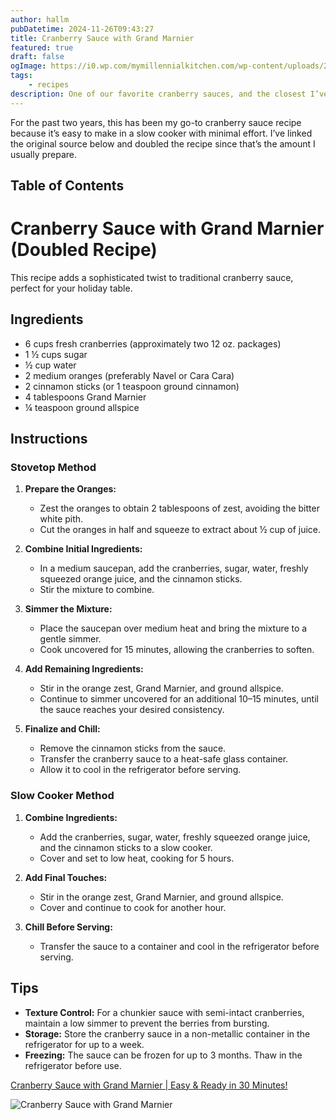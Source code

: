 ```yaml
---
author: hallm
pubDatetime: 2024-11-26T09:43:27
title: Cranberry Sauce with Grand Marnier
featured: true
draft: false
ogImage: https://i0.wp.com/mymillennialkitchen.com/wp-content/uploads/2018/11/Cranberry-Sauce-Grand-Marnier-11.jpg?w=1400&ssl=1
tags:
	- recipes
description: One of our favorite cranberry sauces, and the closest I’ve come to replicating a cherished family recipe.
---
```

For the past two years, this has been my go-to cranberry sauce recipe because it’s easy to make in a slow cooker with minimal effort. I’ve linked the original source below and doubled the recipe since that’s the amount I usually prepare.

## Table of Contents

# Cranberry Sauce with Grand Marnier (Doubled Recipe)

This recipe adds a sophisticated twist to traditional cranberry sauce, perfect for your holiday table.

## Ingredients

- 6 cups fresh cranberries (approximately two 12 oz. packages)
- 1 ½ cups sugar
- ½ cup water
- 2 medium oranges (preferably Navel or Cara Cara)
- 2 cinnamon sticks (or 1 teaspoon ground cinnamon)
- 4 tablespoons Grand Marnier
- ¼ teaspoon ground allspice

## Instructions

### Stovetop Method

1. **Prepare the Oranges:**
   - Zest the oranges to obtain 2 tablespoons of zest, avoiding the bitter white pith.
   - Cut the oranges in half and squeeze to extract about ½ cup of juice.

2. **Combine Initial Ingredients:**
   - In a medium saucepan, add the cranberries, sugar, water, freshly squeezed orange juice, and the cinnamon sticks.
   - Stir the mixture to combine.

3. **Simmer the Mixture:**
   - Place the saucepan over medium heat and bring the mixture to a gentle simmer.
   - Cook uncovered for 15 minutes, allowing the cranberries to soften.

4. **Add Remaining Ingredients:**
   - Stir in the orange zest, Grand Marnier, and ground allspice.
   - Continue to simmer uncovered for an additional 10–15 minutes, until the sauce reaches your desired consistency.

5. **Finalize and Chill:**
   - Remove the cinnamon sticks from the sauce.
   - Transfer the cranberry sauce to a heat-safe glass container.
   - Allow it to cool in the refrigerator before serving.

### Slow Cooker Method

1. **Combine Ingredients:**
   - Add the cranberries, sugar, water, freshly squeezed orange juice, and the cinnamon sticks to a slow cooker.
   - Cover and set to low heat, cooking for 5 hours.

2. **Add Final Touches:**
   - Stir in the orange zest, Grand Marnier, and ground allspice.
   - Cover and continue to cook for another hour.

3. **Chill Before Serving:**
   - Transfer the sauce to a container and cool in the refrigerator before serving.

## Tips

- **Texture Control:** For a chunkier sauce with semi-intact cranberries, maintain a low simmer to prevent the berries from bursting.
- **Storage:** Store the cranberry sauce in a non-metallic container in the refrigerator for up to a week.
- **Freezing:** The sauce can be frozen for up to 3 months. Thaw in the refrigerator before use.

[Cranberry Sauce with Grand Marnier | Easy & Ready in 30 Minutes!](https://mymillennialkitchen.com/homemade-cranberry-sauce-with-grand-marnier/)

![Cranberry Sauce with Grand Marnier](https://i0.wp.com/mymillennialkitchen.com/wp-content/uploads/2018/11/Cranberry-Sauce-Grand-Marnier-11.jpg?w=1400&ssl=1)